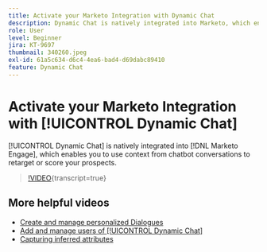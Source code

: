 ```yaml
---
title: Activate your Marketo Integration with Dynamic Chat
description: Dynamic Chat is natively integrated into Marketo, which enables you to use context from chatbot conversations to retarget or score your prospects.
role: User
level: Beginner
jira: KT-9697
thumbnail: 340260.jpeg
exl-id: 61a5c634-d6c4-4ea6-bad4-d69dabc89410
feature: Dynamic Chat
---
```

# Activate your Marketo Integration with [!UICONTROL Dynamic Chat] 

[!UICONTROL Dynamic Chat]  is natively integrated into [!DNL Marketo Engage], which enables you to use context from chatbot conversations to retarget or score your prospects.

>[!VIDEO](https://video.tv.adobe.com/v/340260/?quality=12&learn=on){transcript=true}

## More helpful videos

* [Create and manage personalized Dialogues](dialogue-management.md)
* [Add and manage users of [!UICONTROL Dynamic Chat] ](user-management.md)
* [Capturing inferred attributes](capture-inferred-attributes.md)
